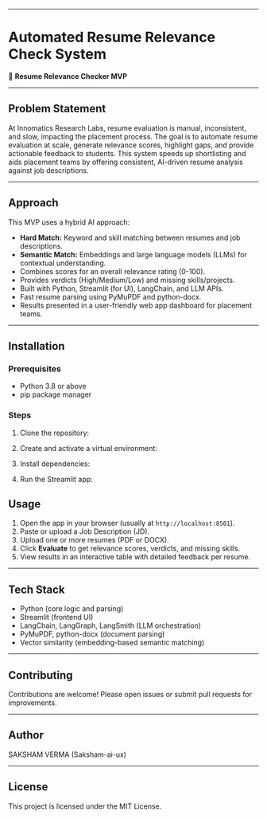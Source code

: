 
---



# Automated Resume Relevance Check System

🚀 **Resume Relevance Checker MVP**

---

## Problem Statement

At Innomatics Research Labs, resume evaluation is manual, inconsistent, and slow, impacting the placement process. The goal is to automate resume evaluation at scale, generate relevance scores, highlight gaps, and provide actionable feedback to students. This system speeds up shortlisting and aids placement teams by offering consistent, AI-driven resume analysis against job descriptions.

---

## Approach

This MVP uses a hybrid AI approach:

- **Hard Match:** Keyword and skill matching between resumes and job descriptions.
- **Semantic Match:** Embeddings and large language models (LLMs) for contextual understanding.
- Combines scores for an overall relevance rating (0-100).
- Provides verdicts (High/Medium/Low) and missing skills/projects.
- Built with Python, Streamlit (for UI), LangChain, and LLM APIs.
- Fast resume parsing using PyMuPDF and python-docx.
- Results presented in a user-friendly web app dashboard for placement teams.

---

## Installation

### Prerequisites

- Python 3.8 or above
- pip package manager

### Steps

1. Clone the repository:


2. Create and activate a virtual environment:


3. Install dependencies:


4. Run the Streamlit app:


## Usage

1. Open the app in your browser (usually at `http://localhost:8501`).
2. Paste or upload a Job Description (JD).
3. Upload one or more resumes (PDF or DOCX).
4. Click **Evaluate** to get relevance scores, verdicts, and missing skills.
5. View results in an interactive table with detailed feedback per resume.

---

## Tech Stack

- Python (core logic and parsing)
- Streamlit (frontend UI)
- LangChain, LangGraph, LangSmith (LLM orchestration)
- PyMuPDF, python-docx (document parsing)
- Vector similarity (embedding-based semantic matching)

---

## Contributing

Contributions are welcome! Please open issues or submit pull requests for improvements.

---

## Author

SAKSHAM VERMA (Saksham-ai-ux)

---

## License

This project is licensed under the MIT License.

